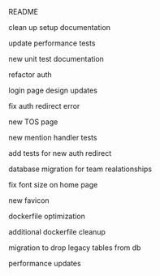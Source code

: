 README

clean up setup documentation

update performance tests

new unit test documentation

refactor auth

login page design updates

fix auth redirect error

new TOS page

new mention handler tests

add tests for new auth redirect

database migration for team realationships

fix font size on home page

new favicon

dockerfile optimization

additional dockerfile cleanup

migration to drop legacy tables from db

performance updates
